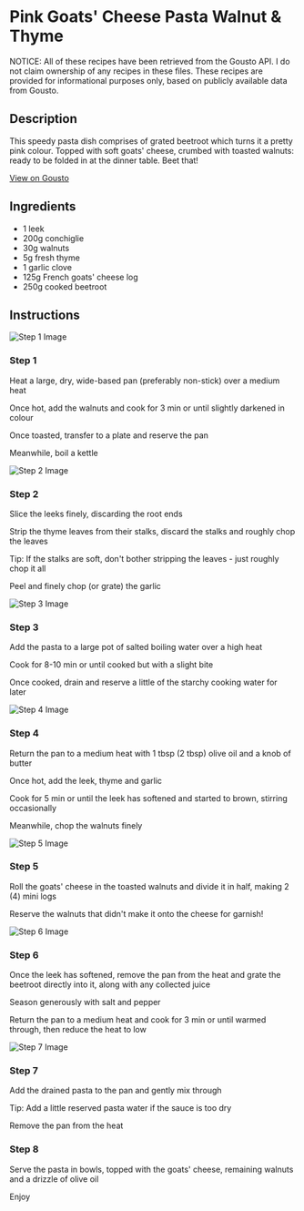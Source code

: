 # Pink Goats' Cheese Pasta Walnut & Thyme

NOTICE: All of these recipes have been retrieved from the Gousto API. I do not claim ownership of any recipes in these files. These recipes are provided for informational purposes only, based on publicly available data from Gousto.

## Description

This speedy pasta dish comprises of grated beetroot which turns it a pretty pink colour. Topped with soft goats' cheese, crumbed with toasted walnuts: ready to be folded in at the dinner table. Beet that!

[View on Gousto](https://www.gousto.co.uk/recipes/cookbook/pink-goats-cheese-pasta-walnut-thyme)

## Ingredients

- 1 leek
- 200g conchiglie 
- 30g walnuts
- 5g fresh thyme
- 1 garlic clove
- 125g French goats' cheese log 
- 250g cooked beetroot

## Instructions

![Step 1 Image](https://production-media.gousto.co.uk/cms/recipe-step-image/518.-step-1-x200.jpg)

### Step 1

Heat a large, dry, wide-based pan (preferably non-stick) over a medium heat


Once hot, add the walnuts and cook for 3 min or until slightly darkened in colour


Once toasted, transfer to a plate and reserve the pan


Meanwhile, boil a kettle

![Step 2 Image](https://production-media.gousto.co.uk/cms/recipe-step-image/518.-step-2-x200.jpg)

### Step 2

Slice the leeks finely, discarding the root ends


Strip the thyme leaves from their stalks, discard the stalks and roughly chop the leaves


Tip: If the stalks are soft, don't bother stripping the leaves - just roughly chop it all


Peel and finely chop (or grate) the garlic

![Step 3 Image](https://production-media.gousto.co.uk/cms/recipe-step-image/518.-step-3-x200.jpg)

### Step 3

Add the pasta to a large pot of salted boiling water over a high heat


Cook for 8-10 min or until cooked but with a slight bite


Once cooked, drain and reserve a little of the starchy cooking water for later&nbsp;

![Step 4 Image](https://production-media.gousto.co.uk/cms/recipe-step-image/518.-step-4-x200.jpg)

### Step 4

Return the pan to a medium heat with 1 tbsp <span class="text-danger">(2 tbsp)</span> olive oil and a knob of butter


Once hot, add the leek, thyme and garlic


Cook for 5 min or until the leek has softened and started to brown, stirring occasionally


Meanwhile, chop the walnuts finely

![Step 5 Image](https://production-media.gousto.co.uk/cms/recipe-step-image/518.-step-5-x200.jpg)

### Step 5

Roll the goats' cheese in the toasted walnuts and divide it in half, making 2 <span class="text-danger">(4)</span> mini logs


Reserve the walnuts that didn't make it onto the cheese for garnish!

![Step 6 Image](https://production-media.gousto.co.uk/cms/recipe-step-image/518.-step-6-x200.jpg)

### Step 6

Once the leek has softened, remove the pan from the heat and grate the beetroot directly into it, along with any collected juice


Season generously with salt and pepper


Return the pan to a medium heat and cook for 3 min or until warmed through, then reduce the heat to low

![Step 7 Image](https://production-media.gousto.co.uk/cms/recipe-step-image/518.-step-7-x200.jpg)

### Step 7

Add the drained pasta to the pan and gently mix through


Tip: Add a little reserved pasta water if the sauce is too dry


Remove the pan from the heat

### Step 8

Serve the pasta in bowls, topped with the goats' cheese, remaining walnuts and a drizzle of olive oil


Enjoy

